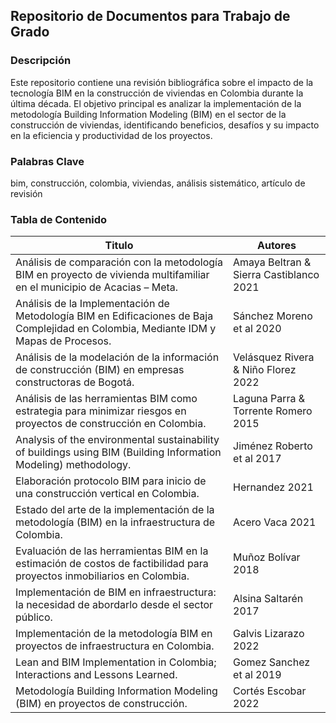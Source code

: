 ## Repositorio de Documentos para Trabajo de Grado

### Descripción

Este repositorio contiene una revisión bibliográfica sobre el impacto de la tecnología BIM en la construcción de viviendas en Colombia durante la última década. El objetivo principal es analizar la implementación de la metodología Building Information Modeling (BIM) en el sector de la construcción de viviendas, identificando beneficios, desafíos y su impacto en la eficiencia y productividad de los proyectos.

### Palabras Clave

bim, construcción, colombia, viviendas, análisis sistemático, artículo de revisión

### Tabla de Contenido

| Titulo | Autores |
| ------ | ---- |
| Análisis de comparación con la metodología BIM en proyecto de vivienda multifamiliar en el municipio de Acacias – Meta. | Amaya Beltran & Sierra Castiblanco 2021 |
| Análisis de la Implementación de Metodología BIM en Edificaciones de Baja Complejidad en Colombia, Mediante IDM y Mapas de Procesos. | Sánchez Moreno et al 2020 |
| Análisis de la modelación de la información de construcción (BIM) en empresas constructoras de Bogotá. | Velásquez Rivera & Niño Florez 2022 |
| Análisis de las herramientas BIM como estrategia para minimizar riesgos en proyectos de construcción en Colombia. | Laguna Parra & Torrente Romero 2015 |
| Analysis of the environmental sustainability of buildings using BIM (Building Information Modeling) methodology. | Jiménez Roberto et al 2017 |
| Elaboración protocolo BIM para inicio de una construcción vertical en Colombia. | Hernandez 2021 |
| Estado del arte de la implementación de la metodología (BIM) en la infraestructura de Colombia. | Acero Vaca 2021 |
| Evaluación de las herramientas BIM en la estimación de costos de factibilidad para proyectos inmobiliarios en Colombia. | Muñoz Bolívar 2018 |
| Implementación de BIM en infraestructura: la necesidad de abordarlo desde el sector público. | Alsina Saltarén 2017 |
| Implementación de la metodología BIM en proyectos de infraestructura en Colombia. | Galvis Lizarazo 2022 |
| Lean and BIM Implementation in Colombia; Interactions and Lessons Learned. | Gomez Sanchez et al 2019 |
| Metodología Building Information Modeling (BIM) en proyectos de construcción. | Cortés Escobar 2022 |
